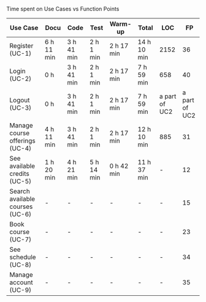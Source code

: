Time spent on Use Cases vs Function Points

| Use Case | Docu | Code | Test | Warm-up | Total | LOC | FP |
| --- | --- | --- | --- | --- | --- | --- | --- |
| Register (UC-1) | 6 h 11 min | 3 h 41 min | 2 h 1 min | 2 h 17 min | 14 h 10 min | 2152 | 36 |
| Login (UC-2) | 0 h | 3 h 41 min | 2 h 1 min | 2 h 17 min | 7 h 59 min | 658 | 40 |
| Logout (UC-3) | 0 h | 3 h 41 min | 2 h 1 min | 2 h 17 min | 7 h 59 min | a part of UC2 | a part of UC2 |
| Manage course offerings (UC-4) | 4 h 11 min | 3 h 41 min | 2 h 1 min | 2 h 17 min | 12 h 10 min | 885 | 31 |
| See available credits (UC-5) | 1 h 20 min | 4 h 21 min | 5 h 14 min | 0 h 42 min | 11 h 37 min | - | 12 |
| Search available courses (UC-6) | - | - | - | - | - | - | 15 |
| Book course (UC-7) | - | - | - | - | - | - | 23 |
| See schedule (UC-8) | - | - | - | - | - | - | 34 |
| Manage account (UC-9) | - | - | - | - | - | - | 35 |